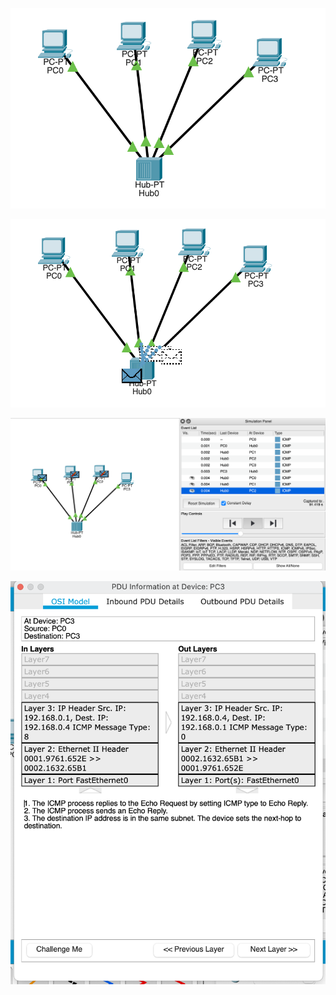 ![screenshot 1](screenshots/1.png)

![screenshot 2](screenshots/2.png)

![screenshot 3](screenshots/3.png)

![screenshot 4](screenshots/4.png)
